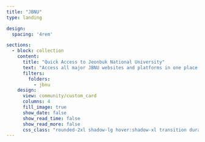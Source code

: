```yaml
---
title: "JBNU"
type: landing

design:
  spacing: '4rem'

sections:
  - block: collection
    content:
      title: "Quick Access to Jeonbuk National University"
      text: "Access all major JBNU websites and platforms in one place."
      filters:
        folders:
          - jbnu
    design:
      view: community/custom_card
      columns: 4
      fill_image: true
      show_date: false
      show_read_time: false
      show_read_more: false
      css_class: "rounded-2xl shadow-lg hover:shadow-xl transition duration-300"
---
```

